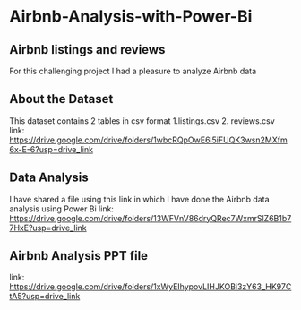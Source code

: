 # Airbnb-Analysis-with-Power-Bi
## Airbnb listings and reviews
For this challenging project I had a pleasure to analyze Airbnb data

## About the Dataset
This dataset contains 2 tables in csv format 1.listings.csv 2. reviews.csv
link: https://drive.google.com/drive/folders/1wbcRQpOwE6l5iFUQK3wsn2MXfm6x-E-6?usp=drive_link 

## Data Analysis
I have shared a file using this link in which I have done the Airbnb data analysis using Power Bi
link: https://drive.google.com/drive/folders/13WFVnV86dryQRec7WxmrSlZ6B1b77HxE?usp=drive_link

## Airbnb Analysis PPT file
link: https://drive.google.com/drive/folders/1xWyEIhypovLIHJKOBi3zY63_HK97CtA5?usp=drive_link
